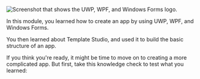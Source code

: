 ![Screenshot that shows the UWP, WPF, and Windows Forms logo.](../media/tech-all.png)

In this module, you learned how to create an app by using UWP, WPF, and Windows Forms.

You then learned about Template Studio, and used it to build the basic structure of an app.

If you think you're ready, it might be time to move on to creating a more complicated app. But first, take this knowledge check to test what you learned:
